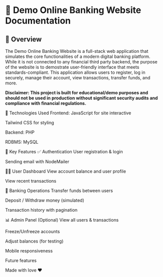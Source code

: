 # 🏦 Demo Online Banking Website Documentation

## 📖 Overview

The Demo Online Banking Website is a full-stack web application that simulates the core functionalities of a modern digital banking platform. While it is not connected to any financial third party backend, the purpose of the website is to demostrate user-friendly interface that meets standards-compliant. This application allows users to register, log in securely, manage their account, view transactions, transfer funds, and more.

**Disclaimer: This project is built for educational/demo purposes and should not be used in production without significant security audits and compliance with financial regulations.**

🔧 Technologies Used
Frontend:
JavaScript for site interactive

Tailwind CSS for styling

Backend:
PHP

RDBMS:
MySQL

🔐 Key Features
✅ Authentication
User registration & login

Sending email with NodeMailer

🧑‍💼 User Dashboard
View account balance and user profile

View recent transactions

💸 Banking Operations
Transfer funds between users

Deposit / Withdraw money (simulated)

Transaction history with pagination

📊 Admin Panel (Optional)
View all users & transactions

Freeze/Unfreeze accounts

Adjust balances (for testing)

Mobile responsiveness

Future features

Made with love ❤
